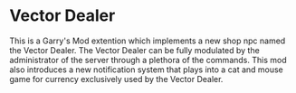 # Vector Dealer
This is a Garry's Mod extention which implements a new shop npc named the Vector Dealer. The Vector Dealer can be fully modulated by the administrator of the server through a plethora of the commands. This mod also introduces a new notification system that plays into a cat and mouse game for currency exclusively used by the Vector Dealer.
